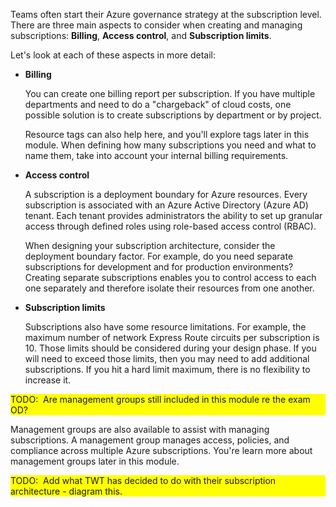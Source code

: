 Teams often start their Azure governance strategy at the subscription level. There are three main aspects to consider when creating and managing subscriptions: **Billing**, **Access control**, and **Subscription limits**.

Let's look at each of these aspects in more detail:

* **Billing**

    You can create one billing report per subscription. If you have multiple departments and need to do a "chargeback" of cloud costs, one possible solution is to create subscriptions by department or by project.

    Resource tags can also help here, and you'll explore tags later in this module. When defining how many subscriptions you need and what to name them, take into account your internal billing requirements.
* **Access control**

    A subscription is a deployment boundary for Azure resources. Every subscription is associated with an Azure Active Directory (Azure AD) tenant. Each tenant provides administrators the ability to set up granular access through defined roles using role-based access control (RBAC).

    When designing your subscription architecture, consider the deployment boundary factor. For example, do you need separate subscriptions for development and for production environments? Creating separate subscriptions enables you to control access to each one separately and therefore isolate their resources from one another.
* **Subscription limits**

    Subscriptions also have some resource limitations. For example, the maximum number of network Express Route circuits per subscription is 10. Those limits should be considered during your design phase. If you will need to exceed those limits, then you may need to add additional subscriptions. If you hit a hard limit maximum, there is no flexibility to increase it.

<div style="background: yellow;">
TODO: 
Are management groups still included in this module re the exam OD?
</div>

Management groups are also available to assist with managing subscriptions. A management group manages access, policies, and compliance across multiple Azure subscriptions. You're learn more about management groups later in this module.

<div style="background: yellow;">
TODO: 
Add what TWT has decided to do with their subscription architecture - diagram this.
</div>

